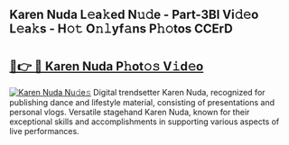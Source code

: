 ## Karen Nuda L𝚎a𝚔ed N𝚞𝚍e - Part-3Bl Vi𝚍𝚎o L𝚎a𝚔s - H𝚘𝚝 O𝚗𝚕yf𝚊ns P𝚑𝚘tos CCErD

# <h2><a href="http://kfefgh.oniu.top/?m=Karen+Nuda">🔗👉 🔴 Karen Nuda P𝚑ot𝚘𝚜 V𝚒d𝚎o</a></h2>

[![Karen Nuda Nu𝚍e𝚜](https://i.imgur.com/0qMVB7G.gif)](http://kfefgh.oniu.top/?m=Karen+Nuda)
Digital trendsetter Karen Nuda, recognized for publishing dance and lifestyle material, consisting of presentations and personal vlogs. Versatile stagehand Karen Nuda, known for their exceptional skills and accomplishments in supporting various aspects of live performances.  
